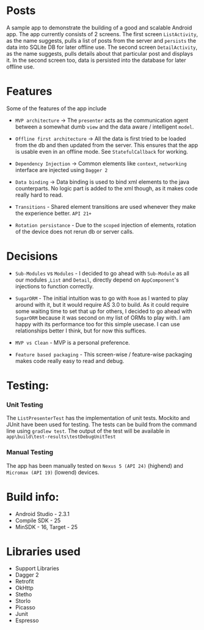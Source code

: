 # Posts
A sample app to demonstrate the building of a good and scalable Android app. The app currently consists of 2 screens. The first screen `ListActivity`, as the name suggests, pulls a list of posts from the server and `persists` the data into SQLite DB for later offline use. The second screen `DetailActivity`, as the name suggests, pulls details about that particular post and displays it. In the second screen too, data is persisted into the database for later offline use.

# Features
Some of the features of the app include

  - `MVP architecture` -> The `presenter` acts as the communication agent between a somewhat dumb `view` and the data aware / intelligent `model`.
  
  - `Offline first architecture` -> All the data is first tried to be loaded from the db and then updated from the server. This ensures that the app is usable even in an offline mode. See `StatefulCallback` for working.
  
  - `Dependency Injection` -> Common elements like `context`, `networking` interface are injected using `Dagger 2`
  
  - `Data binding` -> Data binding is used to bind xml elements to the java counterparts. No logic part is added to the xml though, as it makes code really hard to read.
  
  - `Transitions` - Shared element transitions are used whenever they make the experience better. `API 21+`
  
  - `Rotation persistance` - Due to the `scoped` injection of elements, rotation of the device does not rerun db or server calls.

# Decisions
  - `Sub-Modules` vs `Modules` - I decided to go ahead with `Sub-Module` as all our modules ,`List` and `Detail`, directly depend on `AppComponent`'s injections to function correctly.
  
  - `SugarORM` - The initial intuition was to go with `Room` as I wanted to play around with it, but it would require AS 3.0 to build. As it could require some waiting time to set that up for others, I decided to go ahead with `SugarORM` because it was second on my list of ORMs to play with. I am happy with its performance too for this simple usecase. I can use relationships better I think, but for now this suffices.
  
  - `MVP vs Clean` - MVP is a personal preference. 
  
  - `Feature based packaging` - This screen-wise / feature-wise packaging makes code really easy to read and debug. 

# Testing:
### Unit Testing
The `ListPresenterTest` has the implementation of unit tests. Mockito and JUnit have been used for testing. The tests can be build from the 
command line using `gradlew test`. The output of the test will be available in `app\build\test-results\testDebugUnitTest`

### Manual Testing
The app has been manually tested on `Nexus 5 (API 24)` (highend) 
and `Micromax (API 19)` (lowend) devices.

# Build info: 
  - Android Studio - 2.3.1
  - Compile SDK - 25
  - MinSDK - 16, Target - 25

# Libraries used
* Support Libraries
* Dagger 2
* Retrofit
* OkHttp
* Stetho
* StorIo
* Picasso
* Junit
* Espresso